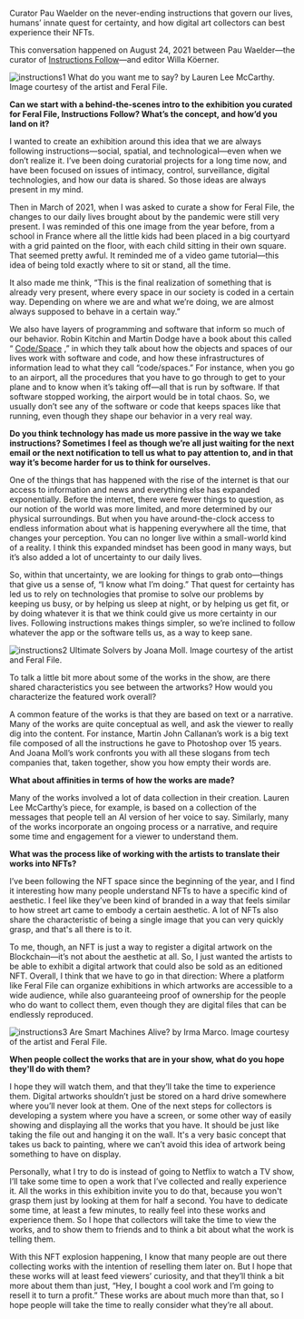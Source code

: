 Curator Pau Waelder on the never-ending instructions that govern our lives, humans’ innate quest for certainty, and how digital art collectors can best experience their NFTs.

This conversation happened on August 24, 2021 between Pau Waelder—the curator of [Instructions Follow](https://feralfile.com/exhibitions/instructions-follow-f1c)—and editor Willa Köerner.

![instructions1](https://github.com/bitmark-inc/feral-file-docs/assets/62201063/915a03df-3c09-40e1-9f4c-8fe6f7d3f679)
What do you want me to say? by Lauren Lee McCarthy. Image courtesy of the artist and Feral File.

**Can we start with a behind-the-scenes intro to the exhibition you curated for Feral File, Instructions Follow? What’s the concept, and how’d you land on it?**

I wanted to create an exhibition around this idea that we are always following instructions—social, spatial, and technological—even when we don’t realize it. I’ve been doing curatorial projects for a long time now, and have been focused on issues of intimacy, control, surveillance, digital technologies, and how our data is shared. So those ideas are always present in my mind.

Then in March of 2021, when I was asked to curate a show for Feral File, the changes to our daily lives brought about by the pandemic were still very present. I was reminded of this one image from the year before, from a school in France where all the little kids had been placed in a big courtyard with a grid painted on the floor, with each child sitting in their own square. That seemed pretty awful. It reminded me of a video game tutorial—this idea of being told exactly where to sit or stand, all the time.

It also made me think, “This is the final realization of something that is already very present, where every space in our society is coded in a certain way. Depending on where we are and what we’re doing, we are almost always supposed to behave in a certain way.”

We also have layers of programming and software that inform so much of our behavior. Robin Kitchin and Martin Dodge have a book about this called “ [Code/Space](https://mitpress.mit.edu/books/codespace) ,” in which they talk about how the objects and spaces of our lives work with software and code, and how these infrastructures of information lead to what they call “code/spaces.” For instance, when you go to an airport, all the procedures that you have to go through to get to your plane and to know when it’s taking off—all that is run by software. If that software stopped working, the airport would be in total chaos. So, we usually don’t see any of the software or code that keeps spaces like that running, even though they shape our behavior in a very real way.

**Do you think technology has made us more passive in the way we take instructions? Sometimes I feel as though we’re all just waiting for the next email or the next notification to tell us what to pay attention to, and in that way it’s become harder for us to think for ourselves.**

One of the things that has happened with the rise of the internet is that our access to information and news and everything else has expanded exponentially. Before the internet, there were fewer things to question, as our notion of the world was more limited, and more determined by our physical surroundings. But when you have around-the-clock access to endless information about what is happening everywhere all the time, that changes your perception. You can no longer live within a small-world kind of a reality. I think this expanded mindset has been good in many ways, but it’s also added a lot of uncertainty to our daily lives.

So, within that uncertainty, we are looking for things to grab onto—things that give us a sense of, “I know what I’m doing.” That quest for certainty has led us to rely on technologies that promise to solve our problems by keeping us busy, or by helping us sleep at night, or by helping us get fit, or by doing whatever it is that we think could give us more certainty in our lives. Following instructions makes things simpler, so we’re inclined to follow whatever the app or the software tells us, as a way to keep sane.

![instructions2](https://github.com/bitmark-inc/feral-file-docs/assets/62201063/5aa5f01e-1ce5-4af4-b2ef-6931f4ed6a02)
Ultimate Solvers by Joana Moll. Image courtesy of the artist and Feral File.

To talk a little bit more about some of the works in the show, are there shared characteristics you see between the artworks? How would you characterize the featured work overall?

A common feature of the works is that they are based on text or a narrative. Many of the works are quite conceptual as well, and ask the viewer to really dig into the content. For instance, Martin John Callanan’s work is a big text file composed of all the instructions he gave to Photoshop over 15 years. And Joana Moll’s work confronts you with all these slogans from tech companies that, taken together, show you how empty their words are.

**What about affinities in terms of how the works are made?**

Many of the works involved a lot of data collection in their creation. Lauren Lee McCarthy’s piece, for example, is based on a collection of the messages that people tell an AI version of her voice to say. Similarly, many of the works incorporate an ongoing process or a narrative, and require some time and engagement for a viewer to understand them.

**What was the process like of working with the artists to translate their works into NFTs?**

I’ve been following the NFT space since the beginning of the year, and I find it interesting how many people understand NFTs to have a specific kind of aesthetic. I feel like they’ve been kind of branded in a way that feels similar to how street art came to embody a certain aesthetic. A lot of NFTs also share the characteristic of being a single image that you can very quickly grasp, and that's all there is to it.

To me, though, an NFT is just a way to register a digital artwork on the Blockchain—it’s not about the aesthetic at all. So, I just wanted the artists to be able to exhibit a digital artwork that could also be sold as an editioned NFT. Overall, I think that we have to go in that direction: Where a platform like Feral File can organize exhibitions in which artworks are accessible to a wide audience, while also guaranteeing proof of ownership for the people who do want to collect them, even though they are digital files that can be endlessly reproduced.

![instructions3](https://github.com/bitmark-inc/feral-file-docs/assets/62201063/f40fec47-9c7c-4f3e-8280-443ce60894db)
Are Smart Machines Alive?  by Irma Marco. Image courtesy of the artist and Feral File.

**When people collect the works that are in your show, what do you hope they'll do with them?**

I hope they will watch them, and that they’ll take the time to experience them. Digital artworks shouldn’t just be stored on a hard drive somewhere where you’ll never look at them. One of the next steps for collectors is developing a system where you have a screen, or some other way of easily showing and displaying all the works that you have. It should be just like taking the file out and hanging it on the wall. It's a very basic concept that takes us back to painting, where we can’t avoid this idea of artwork being something to have on display.

Personally, what I try to do is instead of going to Netflix to watch a TV show, I’ll take some time to open a work that I’ve collected and really experience it. All the works in this exhibition invite you to do that, because you won't grasp them just by looking at them for half a second. You have to dedicate some time, at least a few minutes, to really feel into these works and experience them. So I hope that collectors will take the time to view the works, and to show them to friends and to think a bit about what the work is telling them.

With this NFT explosion happening, I know that many people are out there collecting works with the intention of reselling them later on. But I hope that these works will at least feed viewers’ curiosity, and that they’ll think a bit more about them than just, “Hey, I bought a cool work and I’m going to resell it to turn a profit.” These works are about much more than that, so I hope people will take the time to really consider what they’re all about.
